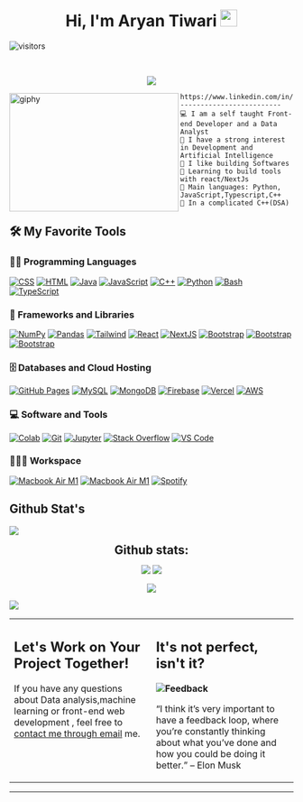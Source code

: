 <h1 align="center">
Hi, I'm Aryan Tiwari
  <img src="https://media.giphy.com/media/hvRJCLFzcasrR4ia7z/giphy.gif" width="30"></h1>
  
 <!--<img src="https://komarev.com/ghpvc/?username=arrytiwari&label=Profile%20Views&color=0e75b6&style=flat" align='right' alt="arrytiwari" />-->
 ![visitors](https://komarev.com/ghpvc/?username=arrytiwari&label=Profile%20views&color=0e75b6&style=flat")

<br/>

<!-- Typing SVG by arrytiwari - https://github.com/arrytiwari/readme-typing-svg -->
<p align="center">
  <a href="https://github.com/arrytiwari/readme-typing-svg"><img src="https://readme-typing-svg.herokuapp.com?lines=Computer+Science+Student;Front-end+Web+Developer;Freelancer;Data%20|%20Analyst%20Enthusiastic;Always%20learning%20new%20things&center=true&width=380&height=45"></a>
</p>

<img align="left" src="https://media.giphy.com/media/OACHuKGkZ5F3FUbNsY/giphy.gif" alt="giphy" width="300" height="210"/>


```
https://www.linkedin.com/in/arrytiwari/
-------------------------
💻 I am a self taught Front-end Developer and a Data Analyst
📝 I have a strong interest in Development and Artificial Intelligence
🔭 I like building Softwares
🌱 Learning to build tools with react/NextJs
🌟 Main languages: Python, JavaScript,Typescript,C++
💖 In a complicated C++(DSA)
```


                
## 🛠️ My Favorite Tools

### 👨‍💻 Programming Languages

<p>
    <a href="https://github.com/search?q=user%3Aswarajbachu+is%3Arepo+language%3Acss"><img alt="CSS" src="https://img.shields.io/badge/CSS-239120?&style=for-the-badge&logo=css3&logoColor=white"></a>
    <a href="https://github.com/search?q=user%3Aswarajbachu+is%3Arepo+language%3Ahtml"><img alt="HTML" src="https://img.shields.io/badge/HTML-239120?style=for-the-badge&logo=html5&logoColor=white"></a>
    <a href="https://github.com/search?q=user%3Aswarajbachu+is%3Arepo+language%3Ajava"><img alt="Java" src="https://img.shields.io/badge/Java-ED8B00?style=for-the-badge&logo=java&logoColor=white"></a>
    <a href="https://github.com/search?q=user%3Aswarajbachu+is%3Arepo+language%3Ajavascript"><img alt="JavaScript" src="https://img.shields.io/badge/JavaScript-F7DF1E?style=for-the-badge&logo=JavaScript&logoColor=white"></a>
     <a href="https://github.com/search?q=user%3Aswarajbachu+is%3Arepo+language%3Ajavascript"><img alt="C++" src="https://img.shields.io/badge/C%2B%2B-00599C?style=for-the-badge&logo=c%2B%2B&logoColor=white"></a>
    <a href="https://github.com/search?q=user%3Aswarajbachu+is%3Arepo+language%3Apython"><img alt="Python" src="https://img.shields.io/badge/Python-3776AB?style=for-the-badge&logo=python&logoColor=white"></a>
    <a href="https://github.com/search?q=user%3Aswarajbachu+is%3Arepo+language%3Asql"><img alt="Bash" src="https://img.shields.io/badge/Shell_Script-121011?style=for-the-badge&logo=gnu-bash&logoColor=white"></a>
   <a href="https://github.com/search?q=user%3Aswarajbachu+is%3Arepo+language%3ATypeScript" ><img src="https://img.shields.io/badge/TypeScript-007ACC?style=for-the-badge&logo=typescript&logoColor=white" alt="TypeScript"></a>
</p>

### 🧰 Frameworks and Libraries

<p>
    <a href="#"><img alt="NumPy" src="https://img.shields.io/badge/Numpy%20-%23013243.svg?logo=numpy&logoColor=white"></a>
    <a href="#"><img alt="Pandas" src="https://img.shields.io/badge/Pandas%20-%23150458.svg?logo=pandas&logoColor=white"></a>
    <a href="#"><img alt="Tailwind" src="https://img.shields.io/badge/Tailwind_CSS-38B2AC?style=for-the-badge&logo=tailwind-css&logoColor=white"></a>
    <a href="#"><img alt="React" src="https://img.shields.io/badge/React-20232A?style=for-the-badge&logo=react&logoColor=61DAFB"></a>
    <a href="#"><img alt="NextJS" src="https://img.shields.io/badge/Next-black?style=for-the-badge&logo=next.js&logoColor=white"></a>
    <a href="#"><img alt="Bootstrap" src="https://img.shields.io/badge/Bootstrap-563D7C?style=for-the-badge&logo=bootstrap&logoColor=white"></a>
    <a href="#"><img alt="Bootstrap" src="https://img.shields.io/badge/Redux-593D88?style=for-the-badge&logo=redux&logoColor=white"></a>
    <a href="#"><img alt="Bootstrap" src="https://img.shields.io/badge/TensorFlow-FF6F00?style=for-the-badge&logo=tensorflow&logoColor=white"></a>
</p>

### 🗄️ Databases and Cloud Hosting

<p>
    <a href="#"><img alt="GitHub Pages" src="https://img.shields.io/badge/GitHub%20Pages-%23327FC7.svg?logo=github&logoColor=white"></a>
    <a href="#"><img alt="MySQL" src="https://img.shields.io/badge/MySQL-00000F?style=for-the-badge&logo=mysql&logoColor=white"></a>
    <a href="#"><img alt="MongoDB" src="https://img.shields.io/badge/MongoDB-4EA94B?style=for-the-badge&logo=mongodb&logoColor=white"></a>
    <a href="#"><img alt="Firebase" src ="https://img.shields.io/badge/Firebase-%23316192.svg?logo=firebase&logoColor=white"></a>
    <a href="#"><img alt="Vercel" src ="https://img.shields.io/badge/Vercel-000000?style=for-the-badge&logo=vercel&logoColor=white"></a>
    <a href="#"><img alt="AWS" src ="https://img.shields.io/badge/Amazon_AWS-232F3E?style=for-the-badge&logo=amazon-aws&logoColor=white"></a>


</p>

### 💻 Software and Tools

<p>
   <a href="#"><img alt="Colab" src="https://img.shields.io/badge/Colab-00b56a.svg?logo=google-colab&logoColor=white"></a>
   <a href="#"><img alt="Git" src="https://img.shields.io/badge/Git%20-%23F05033.svg?logo=git&logoColor=white"></a>
   <a href="#"><img alt="Jupyter" src="https://img.shields.io/badge/Jupyter%20-%23F37626.svg?logo=Jupyter&logoColor=white"></a>
   <a href="#"><img alt="Stack Overflow" src="https://img.shields.io/badge/-Stack%20Overflow-FE7A16?logo=stack-overflow&logoColor=white"></a>
   <a href="#"><img alt="VS Code" src="https://img.shields.io/badge/Visual%20Studio%20Code-0078d7.svg?logo=visual-studio-code&logoColor=white"></a>
</p>

### 👨🏽‍💻 Workspace
<p>
    <a href="#"><img alt="Macbook Air M1" src="https://img.shields.io/badge/Apple-MacBook_Air_M1-999999?style=for-the-badge&logo=apple&logoColor=white"></a>
      <a href="#"><img alt="Macbook Air M1" src="https://img.shields.io/badge/Apple-IPhone_XR-999999?style=for-the-badge&logo=apple&logoColor=white"></a>
    <a href="#"><img alt="Spotify" src="https://img.shields.io/badge/Spotify-1ED760?&style=for-the-badge&logo=spotify&logoColor=white"></a>
</p>


## Github Stat's

<img src="https://user-images.githubusercontent.com/73097560/115834477-dbab4500-a447-11eb-908a-139a6edaec5c.gif"></a>


<div align="center">
<h2 align="center" style="margin: 5px 10px;">Github stats:</h2> 

[![](https://github-readme-stats.vercel.app/api?username=arrytiwari&show_icons=true&theme=tokyonight&hide_border=true&locale=en)](https://github.com/arrytiwari)
[![](https://github-readme-streak-stats.herokuapp.com/?user=arrytiwari&theme=material-palenight)](https://github.com/arrytiwari)
  
</div>



<p align="center">
    <img src="https://github-profile-trophy.vercel.app/?username=arrytiwari&row=1&column=6&theme=gruvbox&margin-w=15&margin-h=15"/>
</p>

<img src="https://user-images.githubusercontent.com/73097560/115834477-dbab4500-a447-11eb-908a-139a6edaec5c.gif">

    

<!-- 
Get the this things done after exam
<p align="center">
  <img  src="https://raw.githubusercontent.com/Elanza-48/Elanza-48/main/resources/img/github-contribution-grid-snake.svg"
    alt="example" />
</p> -->




<table style="border: none">
  <tr>
  <td width="50%" valign="top">

## Let's Work on Your Project Together!

If you have any questions about Data analysis,machine learning or front-end web development , feel free to <a href="mailto:aryantiwari7762@gmail.com">contact me through email</a> me.


  </td>
  <td width="50%" valign="top">

## It's not perfect, isn't it?

**<img alt="Feedback" src="https://img.shields.io/badge/Ask%20me-anything_(Twitter:Aryan18095844)-1abc9c.svg">**

“I think it’s very important to have a feedback loop, where you’re constantly thinking about what you’ve done and how you could be doing it better.”
– Elon Musk

  </td>
  </tr>
</table>

------




